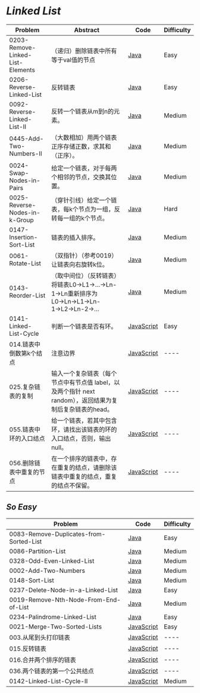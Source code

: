 # *Linked List*

|Problem|Abstract|Code|Difficulty|
| --- | --- | --- | --- |
|0203-Remove-Linked-List-Elements|（递归）删除链表中所有等于val值的节点|[Java](../LeetCode/Java/0203-Remove-Linked-List-Elements/src)|Easy|
|0206-Reverse-Linked-List|反转链表|[Java](../LeetCode/Java/0206-Reverse-Linked-List/src)|Easy|
|0092-Reverse-Linked-List-II|反转一个链表从m到n的元素。|[Java](../LeetCode/Java/0092-Reverse-Linked-List-II/src)|Medium|
|0445-Add-Two-Numbers-II|（大数相加）用两个链表正序存储正数，求其和（正序）。|[Java](../LeetCode/Java/0002-Add-Two-Numbers/src)|Medium|
|0024-Swap-Nodes-in-Pairs|给定一个链表，对于每两个相邻的节点，交换其位置。|[Java](../LeetCode/Java/0024-Swap-Nodes-in-Pairs/src)|Medium|
|0025-Reverse-Nodes-in-k-Group|（穿针引线）给定一个链表，每k个节点为一组，反转每一组的k个节点。|[Java](../LeetCode/Java/0025-Reverse-Nodes-in-k-Group/src)|Hard|
|0147-Insertion-Sort-List|链表的插入排序。|[Java](../LeetCode/Java/0147-Insertion-Sort-List/src)|Medium|
|0061-Rotate-List|（双指针）（参考0019）让链表向右旋转k位。|[Java](../LeetCode/Java/0061-Rotate-List/src)|Medium|
|0143-Reorder-List|（取中间位）（反转链表）将链表L0→L1→…→Ln-1→Ln重新排序为L0→Ln→L1→Ln-1→L2→Ln-2→…|[Java](../LeetCode/Java/0143-Reorder-List/src)|Medium|
|0141-Linked-List-Cycle|判断一个链表是否有环。|[JavaScript](../LeetCode/JavaScript/src/0141-Linked-List-Cycle.js)|Easy|
|014.链表中倒数第k个结点|注意边界|[JavaScript](../剑指Offer/JavaScript/src/014.链表中倒数第k个结点.js)|----|
|025.复杂链表的复制|输入一个复杂链表（每个节点中有节点值 label，以及两个指针 next random），返回结果为复制后复杂链表的head。|[JavaScript](../剑指Offer/JavaScript/src/025.复杂链表的复制.js)|----|
|055.链表中环的入口结点|给一个链表，若其中包含环，请找出该链表的环的入口结点，否则，输出null。|[JavaScript](../剑指Offer/JavaScript/src/055.链表中环的入口结点.js)|----|
|056.删除链表中重复的节点|在一个排序的链表中，存在重复的结点，请删除该链表中重复的结点，重复的结点不保留。|[JavaScript](../剑指Offer/JavaScript/src/056.删除链表中重复的节点.js)|----|

## *So Easy*
|Problem|Code|Difficulty|
| --- | --- | --- |
|0083-Remove-Duplicates-from-Sorted-List|[Java](../LeetCode/Java/0083-Remove-Duplicates-from-Sorted-List/src)|Easy|
|0086-Partition-List|[Java](../LeetCode/Java/0086-Partition-List/src)|Medium|
|0328-Odd-Even-Linked-List|[Java](../LeetCode/Java/0328-Odd-Even-Linked-List/src)|Medium|
|0002-Add-Two-Numbers|[Java](../LeetCode/Java/0002-Add-Two-Numbers/src)|Medium|
|0148-Sort-List|[Java](../LeetCode/Java/0148-Sort-List/src)|Medium|
|0237-Delete-Node-in-a-Linked-List|[Java](../LeetCode/Java/0237-Delete-Node-in-a-Linked-List/src)|Easy|
|0019-Remove-Nth-Node-From-End-of-List|[Java](../LeetCode/Java/0019-Remove-Nth-Node-From-End-of-List/src)|Medium|
|0234-Palindrome-Linked-List|[Java](../LeetCode/Java/0234-Palindrome-Linked-List/src)|Easy|
|0021-Merge-Two-Sorted-Lists|[JavaScript](../LeetCode/JavaScript/src/0021-Merge-Two-Sorted-Lists.js)|Easy|
|003.从尾到头打印链表|[JavaScript](../剑指Offer/JavaScript/src/003.从尾到头打印链表.js)|----|
|015.反转链表|[JavaScript](../剑指Offer/JavaScript/src/015.反转链表.js)|----|
|016.合并两个排序的链表|[JavaScript](../剑指Offer/JavaScript/src/016.合并两个排序的链表.js)|----|
|036.两个链表的第一个公共结点|[JavaScript](../剑指Offer/JavaScript/src/036.两个链表的第一个公共结点.js)|----|
|0142-Linked-List-Cycle-II|[JavaScript](../LeetCode/JavaScript/src/0142-Linked-List-Cycle-II.js)|Medium|